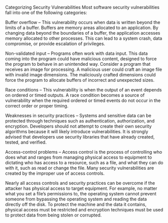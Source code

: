 Categorizing Security Vulnerabilities
Most software security vulnerabilities fall into one of the following categories:

Buffer overflow – This vulnerability occurs when data is written beyond the limits of a buffer. Buffers are memory areas allocated to an application. By changing data beyond the boundaries of a buffer, the application accesses memory allocated to other processes. This can lead to a system crash, data compromise, or provide escalation of privileges.

Non-validated input – Programs often work with data input. This data coming into the program could have malicious content, designed to force the program to behave in an unintended way. Consider a program that receives an image for processing. A malicious user could craft an image file with invalid image dimensions. The maliciously crafted dimensions could force the program to allocate buffers of incorrect and unexpected sizes.

Race conditions – This vulnerability is when the output of an event depends on ordered or timed outputs. A race condition becomes a source of vulnerability when the required ordered or timed events do not occur in the correct order or proper timing.

Weaknesses in security practices – Systems and sensitive data can be protected through techniques such as authentication, authorization, and encryption. Developers should not attempt to create their own security algorithms because it will likely introduce vulnerabilities. It is strongly advised that developers use security libraries that have already created, tested, and verified.

Access-control problems – Access control is the process of controlling who does what and ranges from managing physical access to equipment to dictating who has access to a resource, such as a file, and what they can do with it, such as read or change the file. Many security vulnerabilities are created by the improper use of access controls.

Nearly all access controls and security practices can be overcome if the attacker has physical access to target equipment. For example, no matter what you set a file’s permissions to, the operating system cannot prevent someone from bypassing the operating system and reading the data directly off the disk. To protect the machine and the data it contains, physical access must be restricted and encryption techniques must be used to protect data from being stolen or corrupted.
